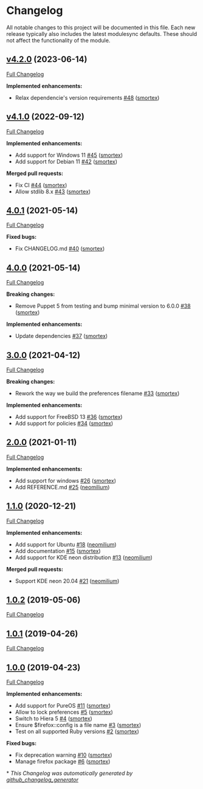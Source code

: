 # Changelog

All notable changes to this project will be documented in this file.
Each new release typically also includes the latest modulesync defaults.
These should not affect the functionality of the module.

## [v4.2.0](https://github.com/opus-codium/puppet-firefox/tree/v4.2.0) (2023-06-14)

[Full Changelog](https://github.com/opus-codium/puppet-firefox/compare/v4.1.0...v4.2.0)

**Implemented enhancements:**

- Relax dependencie's version requirements [\#48](https://github.com/opus-codium/puppet-firefox/pull/48) ([smortex](https://github.com/smortex))

## [v4.1.0](https://github.com/opus-codium/puppet-firefox/tree/v4.1.0) (2022-09-12)

[Full Changelog](https://github.com/opus-codium/puppet-firefox/compare/4.0.1...v4.1.0)

**Implemented enhancements:**

- Add support for Windows 11 [\#45](https://github.com/opus-codium/puppet-firefox/pull/45) ([smortex](https://github.com/smortex))
- Add support for Debian 11 [\#42](https://github.com/opus-codium/puppet-firefox/pull/42) ([smortex](https://github.com/smortex))

**Merged pull requests:**

- Fix CI [\#44](https://github.com/opus-codium/puppet-firefox/pull/44) ([smortex](https://github.com/smortex))
- Allow stdlib 8.x [\#43](https://github.com/opus-codium/puppet-firefox/pull/43) ([smortex](https://github.com/smortex))

## [4.0.1](https://github.com/opus-codium/puppet-firefox/tree/4.0.1) (2021-05-14)

[Full Changelog](https://github.com/opus-codium/puppet-firefox/compare/4.0.0...4.0.1)

**Fixed bugs:**

- Fix CHANGELOG.md [\#40](https://github.com/opus-codium/puppet-firefox/pull/40) ([smortex](https://github.com/smortex))

## [4.0.0](https://github.com/opus-codium/puppet-firefox/tree/4.0.0) (2021-05-14)

[Full Changelog](https://github.com/opus-codium/puppet-firefox/compare/3.0.0...4.0.0)

**Breaking changes:**

- Remove Puppet 5 from testing and bump minimal version to 6.0.0 [\#38](https://github.com/opus-codium/puppet-firefox/pull/38) ([smortex](https://github.com/smortex))

**Implemented enhancements:**

- Update dependencies [\#37](https://github.com/opus-codium/puppet-firefox/pull/37) ([smortex](https://github.com/smortex))

## [3.0.0](https://github.com/opus-codium/puppet-firefox/tree/3.0.0) (2021-04-12)

[Full Changelog](https://github.com/opus-codium/puppet-firefox/compare/2.0.0...3.0.0)

**Breaking changes:**

- Rework the way we build the preferences filename [\#33](https://github.com/opus-codium/puppet-firefox/pull/33) ([smortex](https://github.com/smortex))

**Implemented enhancements:**

- Add support for FreeBSD 13 [\#36](https://github.com/opus-codium/puppet-firefox/pull/36) ([smortex](https://github.com/smortex))
- Add support for policies [\#34](https://github.com/opus-codium/puppet-firefox/pull/34) ([smortex](https://github.com/smortex))

## [2.0.0](https://github.com/opus-codium/puppet-firefox/tree/2.0.0) (2021-01-11)

[Full Changelog](https://github.com/opus-codium/puppet-firefox/compare/1.1.0...2.0.0)

**Implemented enhancements:**

- Add support for windows [\#26](https://github.com/opus-codium/puppet-firefox/pull/26) ([smortex](https://github.com/smortex))
- Add REFERENCE.md [\#25](https://github.com/opus-codium/puppet-firefox/pull/25) ([neomilium](https://github.com/neomilium))

## [1.1.0](https://github.com/opus-codium/puppet-firefox/tree/1.1.0) (2020-12-21)

[Full Changelog](https://github.com/opus-codium/puppet-firefox/compare/1.0.2...1.1.0)

**Implemented enhancements:**

- Add support for Ubuntu [\#18](https://github.com/opus-codium/puppet-firefox/pull/18) ([neomilium](https://github.com/neomilium))
- Add documentation [\#15](https://github.com/opus-codium/puppet-firefox/pull/15) ([smortex](https://github.com/smortex))
- Add support for KDE neon distribution [\#13](https://github.com/opus-codium/puppet-firefox/pull/13) ([neomilium](https://github.com/neomilium))

**Merged pull requests:**

- Support KDE neon 20.04 [\#21](https://github.com/opus-codium/puppet-firefox/pull/21) ([neomilium](https://github.com/neomilium))

## [1.0.2](https://github.com/opus-codium/puppet-firefox/tree/1.0.2) (2019-05-06)

[Full Changelog](https://github.com/opus-codium/puppet-firefox/compare/1.0.1...1.0.2)

## [1.0.1](https://github.com/opus-codium/puppet-firefox/tree/1.0.1) (2019-04-26)

[Full Changelog](https://github.com/opus-codium/puppet-firefox/compare/1.0.0...1.0.1)

## [1.0.0](https://github.com/opus-codium/puppet-firefox/tree/1.0.0) (2019-04-23)

[Full Changelog](https://github.com/opus-codium/puppet-firefox/compare/ba229a093dfe4bce58a415211867ea4adacea003...1.0.0)

**Implemented enhancements:**

- Add support for PureOS [\#11](https://github.com/opus-codium/puppet-firefox/pull/11) ([smortex](https://github.com/smortex))
- Allow to lock preferences [\#5](https://github.com/opus-codium/puppet-firefox/pull/5) ([smortex](https://github.com/smortex))
- Switch to Hiera 5 [\#4](https://github.com/opus-codium/puppet-firefox/pull/4) ([smortex](https://github.com/smortex))
- Ensure $firefox::config is a file name [\#3](https://github.com/opus-codium/puppet-firefox/pull/3) ([smortex](https://github.com/smortex))
- Test on all supported Ruby versions [\#2](https://github.com/opus-codium/puppet-firefox/pull/2) ([smortex](https://github.com/smortex))

**Fixed bugs:**

- Fix deprecation warning [\#10](https://github.com/opus-codium/puppet-firefox/pull/10) ([smortex](https://github.com/smortex))
- Manage firefox package [\#6](https://github.com/opus-codium/puppet-firefox/pull/6) ([smortex](https://github.com/smortex))



\* *This Changelog was automatically generated by [github_changelog_generator](https://github.com/github-changelog-generator/github-changelog-generator)*
